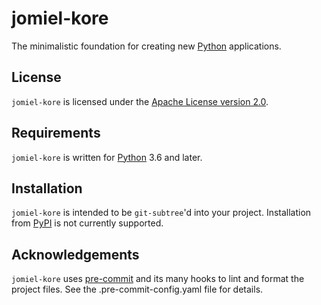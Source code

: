 # jomiel-kore

The minimalistic foundation for creating new [Python] applications.

## License

`jomiel-kore` is licensed under the [Apache License version 2.0][aplv2].

## Requirements

`jomiel-kore` is written for [Python] 3.6 and later.

## Installation

`jomiel-kore` is intended to be `git-subtree`'d into your project.
Installation from [PyPI] is not currently supported.

## Acknowledgements

`jomiel-kore` uses [pre-commit] and its many hooks to lint and format
the project files. See the .pre-commit-config.yaml file for details.

[aplv2]: https://tldrlegal.com/license/apache-license-2.0-(apache-2.0)
[python]: https://www.python.org/about/gettingstarted/
[pre-commit]: https://pre-commit.com/
[pypi]: https://pypi.org
